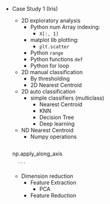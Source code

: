 - Case Study 1 (Iris)
	- 2D exploratory analysis
		- Python num Array indexing:
			- `X[:, 1]`
		- matplot lib plotting:
			- `plt.scatter`
		- Python `range`
		- Python functions `def`
		- Python for loop
	- 2D manual classification
		- By thresholding
		-  2D Nearest Centroid
	- 2D auto classification
		- simple classifiers (multiclass)
			- Nearest Centroid
			- KNN
			- Decision Tree
			- Deep learning
	- ND Nearest Centroid
		- Numpy operations
		```python
	np.apply_along_axis

		```
	- Dimension reduction
		- Feature Extraction
			- PCA
		- Feature Reduction


